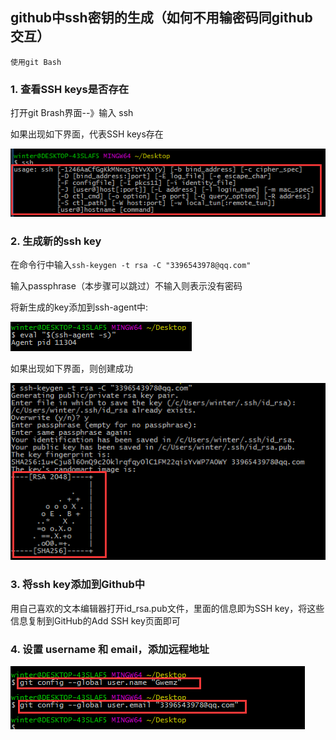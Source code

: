 ## github中ssh密钥的生成（如何不用输密码同github交互）
`使用git Bash`

### 1. 查看SSH keys是否存在

打开git Brash界面--》输入 ssh

如果出现如下界面，代表SSH keys存在

![](assets/002/010-e55e0343.png)

### 2. 生成新的ssh key

在命令行中输入`ssh-keygen -t rsa -C "3396543978@qq.com"`

输入passphrase（本步骤可以跳过）不输入则表示没有密码

将新生成的key添加到ssh-agent中:

![](assets/002/010-b7565b9a.png)

如果出现如下界面，则创建成功

![](assets/002/010-81e4590a.png)

### 3. 将ssh key添加到Github中

用自己喜欢的文本编辑器打开id_rsa.pub文件，里面的信息即为SSH key，将这些信息复制到GitHub的Add SSH key页面即可

### 4. 设置 username 和 email，添加远程地址

![](assets/002/010-980277aa.png)
